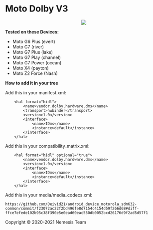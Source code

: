 # Moto Dolby V3

<center><img src="https://play-lh.googleusercontent.com/ZkLxpFSAjSfrGop2uOAF8iUkCAoBXk-ugVq8RQgY8wicWeWwYERDj-KWNFRt3CJAey1G=s180-rw"/></center>

**Tested on these Devices:**

- Moto G6 Plus (evert)
- Moto G7 (river)
- Moto G7 Plus (lake)
- Moto G7 Play (channel)
- Moto G7 Power (ocean)
- Moto X4 (payton)
- Moto Z2 Force (Nash)


**How to add it in your tree**

Add this in your manifest.xml:
```
    <hal format="hidl">
        <name>vendor.dolby.hardware.dms</name>
        <transport>hwbinder</transport>
        <version>1.0</version>
        <interface>
            <name>IDms</name>
            <instance>default</instance>
        </interface>
    </hal>
```

Add this in your compatibility_matrix.xml:

```
    <hal format="hidl" optional="true">
        <name>vendor.dolby.hardware.dms</name>
        <version>1.0</version>
        <interface>
            <name>IDms</name>
            <instance>default</instance>
        </interface>
    </hal>
```

Add this in your media/media_codecs.xml:

```
https://github.com/Deivid21/android_device_motorola_sdm632-common/commit/f23072ac22f2bd496fe8d7154c4154d59f266d68#diff-ffce7efede102b95c38f390e5e0ead60eac550db0052bcd26176d9f2ad5d57f1
```

 Copyright © 2020-2021 Nemesis Team
